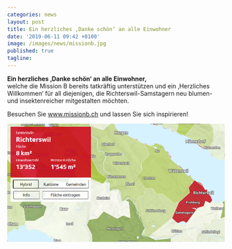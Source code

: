 ```yaml
---
categories: news
layout: post
title: Ein herzliches ‚Danke schön‘ an alle Einwohner 
date: '2019-06-11 09:42 +0100'
image: /images/news/missionb.jpg
published: true
tagline:
---
```


**Ein herzliches ‚Danke schön‘ an alle Einwohner,**  
welche die Mission B bereits tatkräftig unterstützen und ein ‚Herzliches Willkommen‘ für all diejenigen, die Richterswil-Samstagern neu blumen- und insektenreicher mitgestalten möchten.  

Besuchen Sie www.missionb.ch und lassen Sie sich inspirieren!  

  
<img class="float-left mr-20" src="/images/news/missionb.jpg" /> 
